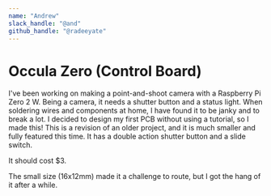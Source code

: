 ```yaml
---
name: "Andrew"
slack_handle: "@and"
github_handle: "@radeeyate"
---
```


# Occula Zero (Control Board)

I've been working on making a point-and-shoot camera with a Raspberry Pi Zero 2 W. Being a camera, it needs a shutter button and a status light. When soldering wires and components at home, I have found it to be janky and to break a lot. I decided to design my first PCB without using a tutorial, so I made this! This is a revision of an older project, and it is much smaller and fully featured this time. It has a double action shutter button and a slide switch.

It should cost $3.

The small size (16x12mm) made it a challenge to route, but I got the hang of it after a while.